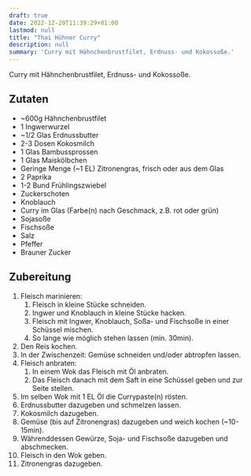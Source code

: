 ```yaml
---
draft: true
date: 2022-12-20T11:39:29+01:00
lastmod: null
title: "Thai Hühner Curry"
description: null
summary: 'Curry mit Hähnchenbrustfilet, Erdnuss- und Kokossoße.'
---
```


Curry mit Hähnchenbrustfilet, Erdnuss- und Kokossoße.

## Zutaten

- ~600g Hähnchenbrustfilet
- 1 Ingwerwurzel
- ~1/2 Glas Erdnussbutter
- 2-3 Dosen Kokosmilch
- 1 Glas Bambussprossen
- 1 Glas Maiskölbchen
- Geringe Menge (~1 EL) Zitronengras, frisch oder aus dem Glas
- 2 Paprika
- 1-2 Bund Frühlingszwiebel
- Zuckerschoten
- Knoblauch
- Curry im Glas (Farbe(n) nach Geschmack, z.B. rot oder grün)
- Sojasoße
- Fischsoße
- Salz
- Pfeffer
- Brauner Zucker


## Zubereitung

1. Fleisch marinieren:
   1. Fleisch in kleine Stücke schneiden.
   2. Ingwer und Knoblauch in kleine Stücke hacken.
   3. Fleisch mit Ingwer, Knoblauch, Soßa- und Fischsoße in einer Schüssel mischen.
   4. So lange wie möglich stehen lassen (min. 30min).
2. Den Reis kochen.
3. In der Zwischenzeit: Gemüse schneiden und/oder abtropfen lassen.
4. Fleisch anbraten:
   1. In einem Wok das Fleisch mit Öl anbraten.
   2. Das Fleisch danach mit dem Saft in eine Schüssel geben und zur Seite stellen.
5. Im selben Wok mit 1 EL Öl die Currypaste(n) rösten.
6. Erdnussbutter dazugeben und schmelzen lassen.
7. Kokosmilch dazugeben.
8. Gemüse (bis auf Zitronengras) dazugeben und weich kochen (~10-15min).
9. Währenddessen Gewürze, Soja- und Fischsoße dazugeben und abschmecken.
10. Fleisch in den Wok geben.
11. Zitronengras dazugeben.
